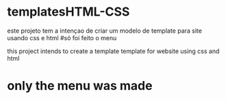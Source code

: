 # templatesHTML-CSS

este projeto tem a intençao de criar um modelo de template para site usando css e html 
#só foi feito o menu

this project intends to create a template template for website using css and html
# only the menu was made
